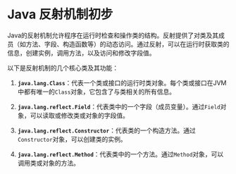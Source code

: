 # Java 反射机制初步

Java的反射机制允许程序在运行时检查和操作类的结构。反射提供了对类及其成员（如方法、字段、构造函数等）的动态访问。通过反射，可以在运行时获取类的信息，创建实例，调用方法，以及访问和修改字段值。

以下是反射机制的几个核心类及其功能：

1. **`java.lang.Class`**：代表一个类或接口的运行时类对象。每个类或接口在JVM中都有唯一的`Class`对象，它包含了与类相关的所有信息。

2. **`java.lang.reflect.Field`**：代表类中的一个字段（成员变量）。通过`Field`对象，可以读取或修改类或对象的字段值。

3. **`java.lang.reflect.Constructor`**：代表类的一个构造方法。通过`Constructor`对象，可以创建类的实例。

4. **`java.lang.reflect.Method`**：代表类中的一个方法。通过`Method`对象，可以调用类或对象的方法。
